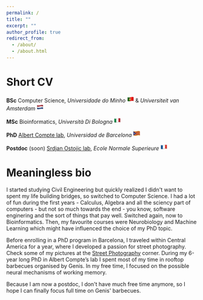 ```yaml
---
permalink: /
title: ""
excerpt: ""
author_profile: true
redirect_from: 
  - /about/
  - /about.html
---
```

Short CV
======
**BSc** Computer Science, *Universidade do Minho* <img src="../images/pt.png" width="18" height="18" />  & *Universiteit van Amsterdam* <img src="../images/nl.png" width="18" height="18" /> 

**MSc** Bioinformatics, *Università Di Bologna* <img src="../images/it.png" width="18" height="18" /> 

**PhD** [Albert Compte lab](https://braincircuitsbehavior.org/people), *Universidad de Barcelona* <img src="../images/ca.png" width="18" height="18" /> 

**Postdoc** (soon) [Srdjan Ostojic lab](https://lnc2.dec.ens.fr/en/member/655/srdjan-ostojic), *Ecole Normale Superieure* <img src="../images/fr.png" width="18" height="18" /> 

Meaningless bio
======

I started studying Civil Engineering but quickly realized I didn't want to spent my life building bridges, so switched to Computer Science. I had a lot of fun during the first years  - Calculus, Algebra and all the sciency part of computers - but not so much towards the end - you know, software enginering and the sort of things that pay well. Switched again, now to Bioinformatics. Then, my favourite courses were Neurobiology and Machine Learning which might have influenced the choice of my PhD topic.

Before enrolling in a PhD program in Barcelona, I traveled within Central America for a year, where I developed a passion for street photography. Check some of my pictures at the [Street Photography](https://jmourabarbosa.github.io/photography/) corner. During my 6-year long PhD in Albert Compte’s lab I spent most of my time in rooftop barbecues organised by Genis. In my free time, I focused on the possible neural mechanisms of working memory. 

Because I am now a postdoc, I don't have much free time anymore, so I hope I can finally focus full time on Genis' barbecues.
